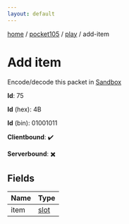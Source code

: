 ```yaml
---
layout: default
---
```


[home](/)  /  [pocket105](/protocol/pocket105)  /  [play](/protocol/pocket105/play)  /  add-item

# Add item

Encode/decode this packet in [Sandbox](../../../sandbox/pocket105#play.add_item)

**Id**: 75

**Id** (hex): 4B

**Id** (bin): 01001011

**Clientbound**: ✔️

**Serverbound**: ✖️

## Fields

Name | Type
---|---
item | [slot](/protocol/pocket105/types/slot)

